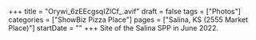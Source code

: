 +++
title = "Orywi_6zEEcgsqIZlCf_.avif"
draft = false
tags = ["Photos"]
categories = ["ShowBiz Pizza Place"]
pages = ["Salina, KS (2555 Market Place)"]
startDate = ""
+++
Site of the Salina SPP in June 2022.
